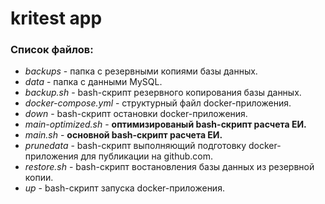 # kritest app
### Список файлов:
- *backups* - папка с резервными копиями базы данных.
- *data* - папка с данными MySQL.
- *backup.sh* - bash-скрипт резервного копирования базы данных.
- *docker-compose.yml* - структурный файл docker-приложения.
- *down* - bash-скрипт остановки docker-приложения.
- *main-optimized.sh* - **оптимизированый bash-скрипт расчета ЕИ.**
- *main.sh* - **основной bash-скрипт расчета ЕИ.**
- *prunedata* - bash-скрипт выполняющий подготовку docker-приложения для публикации на github.com.
- *restore.sh* - bash-скрипт востановления базы данных из резервной копии.
- *up* - bash-скрипт запуска docker-приложения.
